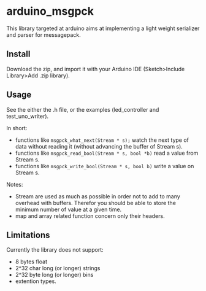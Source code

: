 # arduino_msgpck
This library targeted at arduino aims at implementing a light weight serializer and parser for messagepack.

## Install
Download the zip, and import it with your Arduino IDE (Sketch>Include Library>Add .zip library).

## Usage
See the either the .h file, or the examples (led_controller and test_uno_writer).

In short:
* functions like `msgpck_what_next(Stream * s);` watch the next type of data without reading it (without advancing the buffer of Stream s).
* functions like `msgpck_read_bool(Stream * s, bool *b)` read a value from Stream s.
* functions like `msgpck_write_bool(Stream * s, bool b)` write a value on Stream s.

Notes:
* Stream are used as much as possible in order not to add to many overhead with buffers. Therefor you should be able to store the minimum number of value at a given time.
* map and array related function concern only their headers.


## Limitations
Currently the library does not support:
* 8 bytes float
* 2^32 char long (or longer) strings
* 2^32 byte long (or longer) bins
* extention types.
